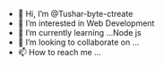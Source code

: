 - 👋 Hi, I’m @Tushar-byte-ctreate
- 👀 I’m interested in Web Development
- 🌱 I’m currently learning ...Node js
- 💞️ I’m looking to collaborate on ...
- 📫 How to reach me ...

<!---
Tushar-byte-ctreate/Tushar-byte-ctreate is a ✨ special ✨ repository because its `README.md` (this file) appears on your GitHub profile.
You can click the Preview link to take a look at your changes.
--->
